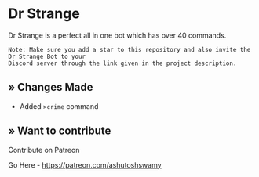 # Dr Strange

Dr Strange is a perfect all in one bot which has over 40 commands.

```
Note: Make sure you add a star to this repository and also invite the Dr Strange Bot to your 
Discord server through the link given in the project description.
```

## » Changes Made

- Added `>crime` command

## » Want to contribute

Contribute on Patreon

Go Here - https://patreon.com/ashutoshswamy
